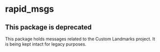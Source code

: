 # rapid_msgs

## This package is deprecated
This package holds messages related to the Custom Landmarks project.
It is being kept intact for legacy purposes.
